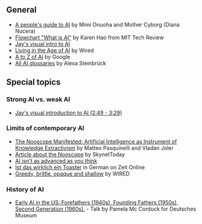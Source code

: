 ## General

- [A people's guide to AI](https://alliedmedia.org/resources/peoples-guide-to-ai) by Mimi Onuoha and Mother Cyborg (Diana Nucera)
- [Flowchart "What is AI"](https://www.technologyreview.com/2018/11/10/139137/is-this-ai-we-drew-you-a-flowchart-to-work-it-out/) by Karen Hao from MIT Tech Review
- [Jay's visual intro to AI](https://www.youtube.com/watch?v=mSTCzNgDJy4)
- [Living in the Age of AI](https://www.wired.com/video/watch/machine-learning-living-in-the-age-of-ai-film) by Wired
- [A to Z of AI](https://atozofai.withgoogle.com) by Google
- [All AI glossaries](https://www.are.na/alexa-steinbruck/ai-glossaries) by Alexa Steinbrück

## Special topics

### Strong AI vs. weak AI

- [Jay's visual introduction to AI (2:49 - 3:29)](https://www.youtube.com/watch?v=mSTCzNgDJy4)

### Limits of contemporary AI

- [The Nooscope Manifested: Artificial Intelligence as Instrument of Knowledge Extractivism](https://nooscope.ai) by Matteo Pasquinelli and Vladan Joler
- [Article about the Nooscope](https://www.skynettoday.com/editorials/nooscope) by SkynetToday
- [AI isn't as advanced as you think](https://onezero.medium.com/a-i-isnt-as-advanced-as-you-think-eeeaf4b085cf)
- [Ist das wirklich ein Toaster](https://www.zeit.de/2019/47/kuenstliche-intelligenz-neuronale-netze-muster-erkennung-forschung) in German on Zeit Online
- [Greedy, brittle, opaque and shallow](https://www.wired.com/story/greedy-brittle-opaque-and-shallow-the-downsides-to-deep-learning/) by WIRED

### History of AI

- [Early AI in the US: Forefathers (1940s), Founding Fathers (1950s), Second Generation (1960s).](https://www.youtube.com/watch?v=-Wo3ttGOJ9w) - Talk by Pamela Mc Corduck for Deutsches Museum
